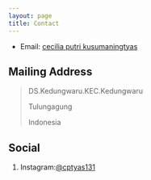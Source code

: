 ```yaml
---
layout: page
title: Contact
---
```


* Email: [cecilia putri kusumaningtyas](mailto:ceciliaputri2803@gmail.com)




## Mailing Address

>DS.Kedungwaru.KEC.Kedungwaru
>
> Tulungagung
>
> Indonesia
> 



## Social
  1. Instagram:[@cptyas131](https://www.instagram.com/cptyas131/) 
